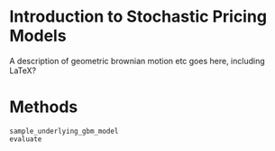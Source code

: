 # Introduction to Stochastic Pricing Models
A description of geometric brownian motion etc goes here, including LaTeX?


# Methods
```@docs
sample_underlying_gbm_model
evaluate
```